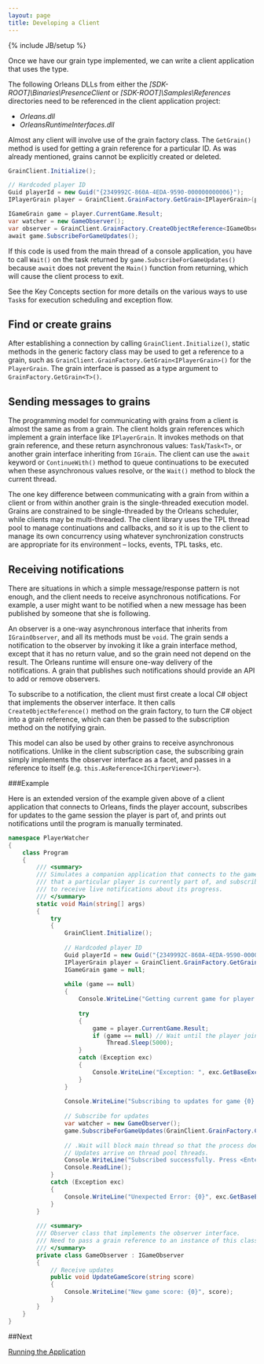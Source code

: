 ```yaml
---
layout: page
title: Developing a Client
---
```

{% include JB/setup %}

Once we have our grain type implemented, we can write a client application that uses the type. 

The following Orleans DLLs from either the _[SDK-ROOT]\Binaries\PresenceClient_ or _[SDK-ROOT]\Samples\References_ directories need to be referenced in the client application project:

* _Orleans.dll_ 
* _OrleansRuntimeInterfaces.dll_ 

Almost any client will involve use of the grain factory class. 
The `GetGrain()` method is used for getting a grain reference for a particular ID. 
As was already mentioned, grains cannot be explicitly created or deleted.

``` csharp
GrainClient.Initialize(); 

// Hardcoded player ID 
Guid playerId = new Guid("{2349992C-860A-4EDA-9590-000000000006}"); 
IPlayerGrain player = GrainClient.GrainFactory.GetGrain<IPlayerGrain>(playerId); 

IGameGrain game = player.CurrentGame.Result; 
var watcher = new GameObserver(); 
var observer = GrainClient.GrainFactory.CreateObjectReference<IGameObserver>(watcher); 
await game.SubscribeForGameUpdates(); 
```

If this code is used from the main thread of a console application, you have to call `Wait()` on the task returned by `game.SubscribeForGameUpdates()` because `await` does not prevent the `Main()` function from returning, which will cause the client process to exit.

See the Key Concepts section for more details on the various ways to use `Task`s for execution scheduling and exception flow.

## Find or create grains

After establishing a connection by calling `GrainClient.Initialize()`, static methods in the generic factory class may be used to get a reference to a grain, such as `GrainClient.GrainFactory.GetGrain<IPlayerGrain>()` for the `PlayerGrain`. The grain interface is passed as a type argument to `GrainFactory.GetGrain<T>()`.

## Sending messages to grains

The programming model for communicating with grains from a client is almost the same as from a grain. 
The client holds grain references which implement a grain interface like `IPlayerGrain`. 
It invokes methods on that grain reference, and these return asynchronous values: `Task`/`Task<T>`, or another grain interface inheriting from `IGrain`. 
The client can use the `await` keyword or `ContinueWith()` method to queue continuations to be executed when these asynchronous values resolve, or the `Wait()` method to block the current thread. 

The one key difference between communicating with a grain from within a client or from within another grain is the single-threaded execution model. 
Grains are constrained to be single-threaded by the Orleans scheduler, while clients may be multi-threaded. 
The client library uses the TPL thread pool to manage continuations and callbacks, and so it is up to the client to manage its own concurrency using whatever synchronization constructs are appropriate for its environment – locks, events, TPL tasks, etc.

## Receiving notifications

There are situations in which a simple message/response pattern is not enough, and the client needs to receive asynchronous notifications. 
For example, a user might want to be notified when a new message has been published by someone that she is following.

An observer is a one-way asynchronous interface that inherits from `IGrainObserver`, and all its methods must be `void`. 
The grain sends a notification to the observer by invoking it like a grain interface method, except that it has no return value, and so the grain need not depend on the result. 
The Orleans runtime will ensure one-way delivery of the notifications. 
A grain that publishes such notifications should provide an API to add or remove observers.

To subscribe to a notification, the client must first create a local C# object that implements the observer interface. 
It then calls `CreateObjectReference()` method on the grain factory, to turn the C# object into a grain reference, which can then be passed to the subscription method on the notifying grain.

This model can also be used by other grains to receive asynchronous notifications. 
Unlike in the client subscription case, the subscribing grain simply implements the observer interface as a facet, and passes in a reference to itself (e.g. `this.AsReference<IChirperViewer>`).

###Example

Here is an extended version of the example given above of a client application that connects to Orleans, finds the player account, subscribes for updates to the game session the player is part of, and prints out notifications until the program is manually terminated.

``` csharp
namespace PlayerWatcher 
{ 
    class Program 
    { 
        /// <summary> 
        /// Simulates a companion application that connects to the game 
        /// that a particular player is currently part of, and subscribes 
        /// to receive live notifications about its progress. 
        /// </summary> 
        static void Main(string[] args) 
        { 
            try 
            { 
                GrainClient.Initialize(); 
  
                // Hardcoded player ID 
                Guid playerId = new Guid("{2349992C-860A-4EDA-9590-000000000006}"); 
                IPlayerGrain player = GrainClient.GrainFactory.GetGrain<IPlayerGrain>(playerId);
                IGameGrain game = null; 
  
                while (game == null) 
                { 
                    Console.WriteLine("Getting current game for player {0}...", playerId); 
  
                    try 
                    { 
                        game = player.CurrentGame.Result; 
                        if (game == null) // Wait until the player joins a game 
                            Thread.Sleep(5000); 
                    } 
                    catch (Exception exc) 
                    { 
                        Console.WriteLine("Exception: ", exc.GetBaseException()); 
                    } 
                } 
  
                Console.WriteLine("Subscribing to updates for game {0}...", game.GetPrimaryKey()); 
  
                // Subscribe for updates 
                var watcher = new GameObserver(); 
                game.SubscribeForGameUpdates(GrainClient.GrainFactory.CreateObjectReference<IGameObserver>(watcher)).Wait(); 
  
                // .Wait will block main thread so that the process doesn't exit. 
                // Updates arrive on thread pool threads. 
                Console.WriteLine("Subscribed successfully. Press <Enter> to stop."); 
                Console.ReadLine(); 
            } 
            catch (Exception exc) 
            { 
                Console.WriteLine("Unexpected Error: {0}", exc.GetBaseException()); 
            } 
        } 
  
        /// <summary> 
        /// Observer class that implements the observer interface. 
        /// Need to pass a grain reference to an instance of this class to subscribe for updates. 
        /// </summary> 
        private class GameObserver : IGameObserver 
        { 
            // Receive updates 
            public void UpdateGameScore(string score) 
            { 
                Console.WriteLine("New game score: {0}", score); 
            } 
        } 
    } 
} 
```

##Next

[Running the Application](Running-the-Application)
